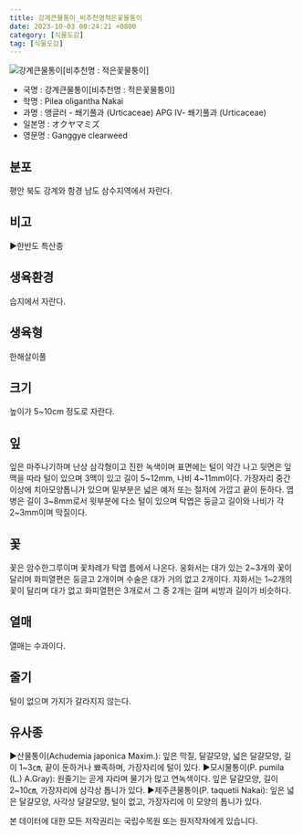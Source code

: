 ```yaml
---
title: 강계큰물통이_비추천명적은꽃물퉁이
date: 2023-10-03 00:24:21 +0800
category: [식물도감]
tag: [식물도감]
---
```




![강계큰물통이[비추천명 : 적은꽃물퉁이]](/fileUpload/plants/basic/Urticaceae/Pilea/15442/15442_1_th2.JPG)
- 국명 : 강계큰물통이[비추천명 : 적은꽃물퉁이]
- 학명 : Pilea oligantha Nakai
- 과명 : 앵글러 - 쐐기풀과 (Urticaceae) APG Ⅳ- 쐐기풀과 (Urticaceae)
- 일본명 : オクヤマミズ
- 영문명 : Ganggye clearweed


## 분포
평안 북도 강계와 함경 남도 삼수지역에서 자란다.
## 비고
▶한반도 특산종
## 생육환경
습지에서 자란다.
## 생육형
한해살이풀
## 크기
높이가 5~10cm 정도로 자란다.
## 잎
잎은 마주나기하며 난상 삼각형이고 진한 녹색이며 표면에는 털이 약간 나고 뒷면은 잎맥을 따라 털이 있으며 3맥이 있고 길이 5~12mm, 나비 4~11mm이다. 가장자리 중간 이상에 치아모양톱니가 있으며 밑부분은 넓은 예저 또는 절저에 가깝고 끝이 둔하다. 엽병은 길이 3~8mm로서 윗부분에 다소 털이 있으며 탁엽은 둥글고 길이와 나비가 각 2~3mm이며 막질이다.
## 꽃
꽃은 암수한그루이며 꽃차례가 탁엽 틈에서 나온다. 웅화서는 대가 있는 2~3개의 꽃이 달리며 화피열편은 둥글고 2개이며 수술은 대가 거의 없고 2개이다. 자화서는 1~2개의 꽃이 달리며 대가 없고 화피열편은 3개로서 그 중 2개는 길며 씨방과 길이가 비슷하다.
## 열매
열매는 수과이다.
## 줄기
털이 없으며 가지가 갈라지지 않는다.
## 유사종
▶산물통이(Achudemia japonica Maxim.): 잎은 막질, 달걀모양, 넓은 달걀모양, 길이 1~3㎝, 끝이 둔하거나 뾰족하며, 가장자리에 털이 있다. ▶모시물통이(P. pumila (L.) A.Gray): 원줄기는 곧게 자라며 물기가 많고 연녹색이다. 잎은 달걀모양, 길이 2~10㎝, 가장자리에 삼각상 톱니가 있다. ▶제주큰물통이(P. taquetii Nakai): 잎은 넓은 달걀모양, 사각상 달걀모양, 털이 없고, 가장자리에 이 모양의 톱니가 있다.






본 데이터에 대한 모든 저작권리는 국립수목원 또는 원저작자에게 있습니다.
